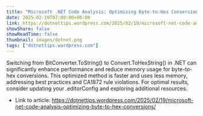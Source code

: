 ```yaml
---
title: "Microsoft .NET Code Analysis: Optimizing Byte-to-Hex Conversions"
date: 2025-02-19T07:00:00+00:00
link: https://dotnettips.wordpress.com/2025/02/19/microsoft-net-code-analysis-optimizing-byte-to-hex-conversions/
showShare: false
showReadTime: false
thumbnail: images/dotnet.png
tags: ["dotnettips.wordpress.com"]
---
```

Switching from BitConverter.ToString() to Convert.ToHexString() in .NET can significantly enhance performance and reduce memory usage for byte-to-hex conversions. This optimized method is faster and uses less memory, addressing best practices and CA1872 rule violations. For optimal results, consider updating your .editorConfig and exploring additional resources.

- Link to article: https://dotnettips.wordpress.com/2025/02/19/microsoft-net-code-analysis-optimizing-byte-to-hex-conversions/